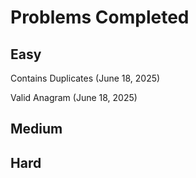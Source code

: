 # Problems Completed

## Easy

Contains Duplicates (June 18, 2025)

Valid Anagram (June 18, 2025)

## Medium

## Hard